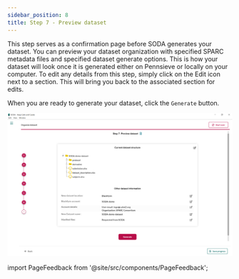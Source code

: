 ```yaml
---
sidebar_position: 8
title: Step 7 - Preview dataset
---
```


This step serves as a confirmation page before SODA generates your dataset. You can preview your dataset organization with specified SPARC metadata files and specified dataset generate options. This is how your dataset will look once it is generated either on Pennsieve or locally on your computer. To edit any details from this step, simply click on the Edit icon next to a section. This will bring you back to the associated section for edits.

When you are ready to generate your dataset, click the `Generate` button.

![](https://github.com/fairdataihub/SODA-for-SPARC/blob/main/docs/documentation/Organize-dataset/preview-dataset.PNG?raw=true)

import PageFeedback from '@site/src/components/PageFeedback';

<PageFeedback />
